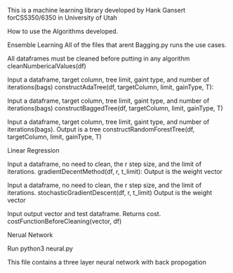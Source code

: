 This is a machine learning library developed by Hank Gansert forCS5350/6350 in University of Utah


How to use the Algorithms developed.

Ensemble Learning
All of the files that arent Bagging.py runs the use cases.

All dataframes must be cleaned before putting in any algorithm
cleanNumbericalValues(df)

Input a dataframe, target column, tree limit, gaint type, and number of iterations(bags)
constructAdaTree(df, targetColumn, limit, gainType, T):

Input a dataframe, target column, tree limit, gaint type, and number of iterations(bags)
constructBaggedTree(df, targetColumn, limit, gainType, T)

Input a dataframe, target column, tree limit, gaint type, and number of iterations(bags). Output is a tree
constructRandomForestTree(df, targetColumn, limit, gainType, T)



Linear Regression

Input a dataframe, no need to clean, the r step size, and the limit of iterations.
gradientDecentMethod(df, r, t_limit):
Output is the weight vector

Input a dataframe, no need to clean, the r step size, and the limit of iterations.
stochasticGradientDescent(df, r, t_limit)
Output is the weight vector

Input output vector and test dataframe. Returns cost.
costFunctionBeforeCleaning(vector, df)



Nerual Network

Run python3 neural.py

This file contains a three layer neural network with back propogation


